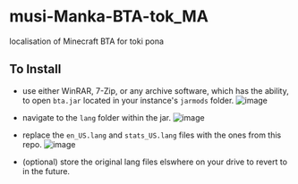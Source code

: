 # musi-Manka-BTA-tok_MA
localisation of Minecraft BTA for toki pona

## To Install

- use either WinRAR, 7-Zip, or any archive software, which has the ability, to open `bta.jar` located in your instance's `jarmods` folder.
![image](https://user-images.githubusercontent.com/100223563/228343945-5866cb41-3d03-44a1-89e7-bcd4a5c473c8.png)

- navigate to the `lang` folder within the jar.
![image](https://user-images.githubusercontent.com/100223563/228344071-a974dac8-b544-4139-80ba-cdd08076f989.png)

- replace the `en_US.lang` and `stats_US.lang` files with the ones from this repo.
![image](https://user-images.githubusercontent.com/100223563/228343676-e241499c-19a9-45a0-b745-7c3cbba2abe8.png)

- (optional) store the original lang files elswhere on your drive to revert to in the future.
